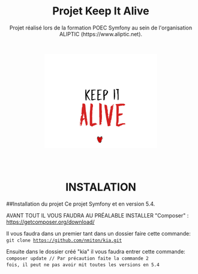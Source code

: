 <h1 align="center">Projet Keep It Alive</h1>

<p align="center">Projet réalisé lors de la formation POEC Symfony au sein de l'organisation ALIPTIC (https://www.aliptic.net).</p><br>

<p align="center"><img src="public/assets/img/logo.png" align="center" alt="Logo keep it alive"></p><br><br>

<h1 align="center">INSTALATION</h1>

##Installation du projet
Ce projet Symfony et en version 5.4.

AVANT TOUT IL VOUS FAUDRA AU PRÉALABLE INSTALLER "Composer" : https://getcomposer.org/download/

Il vous faudra dans un premier tant dans un dossier faire cette commande:
<code>git clone https://github.com/nmiton/kia.git</code>

Ensuite dans le dossier créé "kia" il vous faudra entrer cette commande:
<code>
composer update
// Par précaution faite la commande 2 fois, il peut ne pas avoir mit toutes les versions en 5.4
</code>
